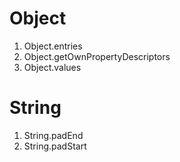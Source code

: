 # Object
  1. Object.entries
  2. Object.getOwnPropertyDescriptors
  3. Object.values

# String
  1. String.padEnd
  2. String.padStart


